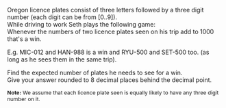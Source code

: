 <p>
Oregon licence plates consist of three letters followed by a three digit number (each digit can be from [0..9]).<br />
While driving to work Seth plays the following game:<br />
Whenever the numbers of two licence plates seen on his trip add to 1000 that's a win.
</p>
<p>
E.g. MIC-012 and HAN-988 is a win and RYU-500 and SET-500 too. (as long as he sees them in the same trip). 
</p><p>
</p><p>
Find the expected number of plates he needs to see for a win.<br />
Give your answer rounded to 8 decimal places behind the decimal point.
</p>
<p style="font-size:88%;">
<b>Note:</b> We assume that each licence plate seen is equally likely to have any three digit number on it.
</p>




